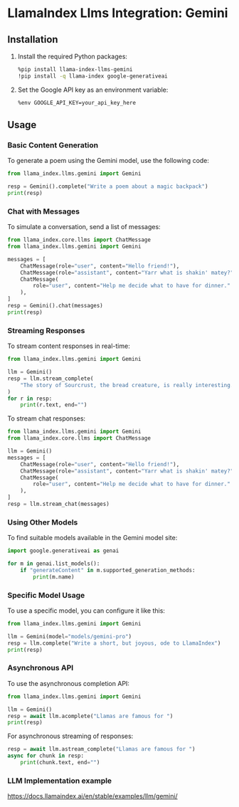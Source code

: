 # LlamaIndex Llms Integration: Gemini

## Installation

1. Install the required Python packages:

   ```bash
   %pip install llama-index-llms-gemini
   !pip install -q llama-index google-generativeai
   ```

2. Set the Google API key as an environment variable:

   ```bash
   %env GOOGLE_API_KEY=your_api_key_here
   ```

## Usage

### Basic Content Generation

To generate a poem using the Gemini model, use the following code:

```python
from llama_index.llms.gemini import Gemini

resp = Gemini().complete("Write a poem about a magic backpack")
print(resp)
```

### Chat with Messages

To simulate a conversation, send a list of messages:

```python
from llama_index.core.llms import ChatMessage
from llama_index.llms.gemini import Gemini

messages = [
    ChatMessage(role="user", content="Hello friend!"),
    ChatMessage(role="assistant", content="Yarr what is shakin' matey?"),
    ChatMessage(
        role="user", content="Help me decide what to have for dinner."
    ),
]
resp = Gemini().chat(messages)
print(resp)
```

### Streaming Responses

To stream content responses in real-time:

```python
from llama_index.llms.gemini import Gemini

llm = Gemini()
resp = llm.stream_complete(
    "The story of Sourcrust, the bread creature, is really interesting. It all started when..."
)
for r in resp:
    print(r.text, end="")
```

To stream chat responses:

```python
from llama_index.llms.gemini import Gemini
from llama_index.core.llms import ChatMessage

llm = Gemini()
messages = [
    ChatMessage(role="user", content="Hello friend!"),
    ChatMessage(role="assistant", content="Yarr what is shakin' matey?"),
    ChatMessage(
        role="user", content="Help me decide what to have for dinner."
    ),
]
resp = llm.stream_chat(messages)
```

### Using Other Models

To find suitable models available in the Gemini model site:

```python
import google.generativeai as genai

for m in genai.list_models():
    if "generateContent" in m.supported_generation_methods:
        print(m.name)
```

### Specific Model Usage

To use a specific model, you can configure it like this:

```python
from llama_index.llms.gemini import Gemini

llm = Gemini(model="models/gemini-pro")
resp = llm.complete("Write a short, but joyous, ode to LlamaIndex")
print(resp)
```

### Asynchronous API

To use the asynchronous completion API:

```python
from llama_index.llms.gemini import Gemini

llm = Gemini()
resp = await llm.acomplete("Llamas are famous for ")
print(resp)
```

For asynchronous streaming of responses:

```python
resp = await llm.astream_complete("Llamas are famous for ")
async for chunk in resp:
    print(chunk.text, end="")
```

### LLM Implementation example

https://docs.llamaindex.ai/en/stable/examples/llm/gemini/

